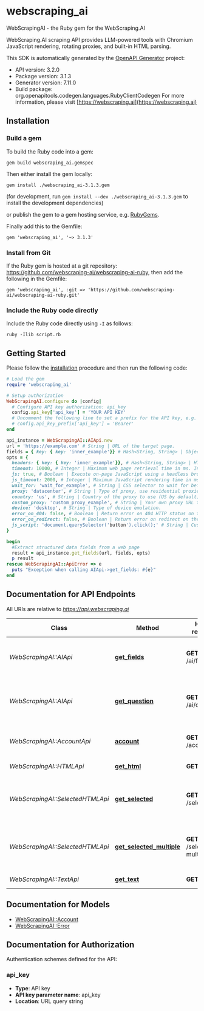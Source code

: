 # webscraping_ai

WebScrapingAI - the Ruby gem for the WebScraping.AI

WebScraping.AI scraping API provides LLM-powered tools with Chromium JavaScript rendering, rotating proxies, and built-in HTML parsing.

This SDK is automatically generated by the [OpenAPI Generator](https://openapi-generator.tech) project:

- API version: 3.2.0
- Package version: 3.1.3
- Generator version: 7.11.0
- Build package: org.openapitools.codegen.languages.RubyClientCodegen
For more information, please visit [https://webscraping.ai](https://webscraping.ai)

## Installation

### Build a gem

To build the Ruby code into a gem:

```shell
gem build webscraping_ai.gemspec
```

Then either install the gem locally:

```shell
gem install ./webscraping_ai-3.1.3.gem
```

(for development, run `gem install --dev ./webscraping_ai-3.1.3.gem` to install the development dependencies)

or publish the gem to a gem hosting service, e.g. [RubyGems](https://rubygems.org/).

Finally add this to the Gemfile:

    gem 'webscraping_ai', '~> 3.1.3'

### Install from Git

If the Ruby gem is hosted at a git repository: https://github.com/webscraping-ai/webscraping-ai-ruby, then add the following in the Gemfile:

    gem 'webscraping_ai', :git => 'https://github.com/webscraping-ai/webscraping-ai-ruby.git'

### Include the Ruby code directly

Include the Ruby code directly using `-I` as follows:

```shell
ruby -Ilib script.rb
```

## Getting Started

Please follow the [installation](#installation) procedure and then run the following code:

```ruby
# Load the gem
require 'webscraping_ai'

# Setup authorization
WebScrapingAI.configure do |config|
  # Configure API key authorization: api_key
  config.api_key['api_key'] = 'YOUR API KEY'
  # Uncomment the following line to set a prefix for the API key, e.g. 'Bearer' (defaults to nil)
  # config.api_key_prefix['api_key'] = 'Bearer'
end

api_instance = WebScrapingAI::AIApi.new
url = 'https://example.com' # String | URL of the target page.
fields = { key: { key: 'inner_example'}} # Hash<String, String> | Object describing fields to extract from the page and their descriptions
opts = {
  headers: { key: { key: 'inner_example'}}, # Hash<String, String> | HTTP headers to pass to the target page. Can be specified either via a nested query parameter (...&headers[One]=value1&headers=[Another]=value2) or as a JSON encoded object (...&headers={\"One\": \"value1\", \"Another\": \"value2\"}).
  timeout: 10000, # Integer | Maximum web page retrieval time in ms. Increase it in case of timeout errors (10000 by default, maximum is 30000).
  js: true, # Boolean | Execute on-page JavaScript using a headless browser (true by default).
  js_timeout: 2000, # Integer | Maximum JavaScript rendering time in ms. Increase it in case if you see a loading indicator instead of data on the target page.
  wait_for: 'wait_for_example', # String | CSS selector to wait for before returning the page content. Useful for pages with dynamic content loading. Overrides js_timeout.
  proxy: 'datacenter', # String | Type of proxy, use residential proxies if your site restricts traffic from datacenters (datacenter by default). Note that residential proxy requests are more expensive than datacenter, see the pricing page for details.
  country: 'us', # String | Country of the proxy to use (US by default).
  custom_proxy: 'custom_proxy_example', # String | Your own proxy URL to use instead of our built-in proxy pool in \"http://user:password@host:port\" format (<a target=\"_blank\" href=\"https://webscraping.ai/proxies/smartproxy\">Smartproxy</a> for example).
  device: 'desktop', # String | Type of device emulation.
  error_on_404: false, # Boolean | Return error on 404 HTTP status on the target page (false by default).
  error_on_redirect: false, # Boolean | Return error on redirect on the target page (false by default).
  js_script: 'document.querySelector('button').click();' # String | Custom JavaScript code to execute on the target page.
}

begin
  #Extract structured data fields from a web page
  result = api_instance.get_fields(url, fields, opts)
  p result
rescue WebScrapingAI::ApiError => e
  puts "Exception when calling AIApi->get_fields: #{e}"
end

```

## Documentation for API Endpoints

All URIs are relative to *https://api.webscraping.ai*

Class | Method | HTTP request | Description
------------ | ------------- | ------------- | -------------
*WebScrapingAI::AIApi* | [**get_fields**](docs/AIApi.md#get_fields) | **GET** /ai/fields | Extract structured data fields from a web page
*WebScrapingAI::AIApi* | [**get_question**](docs/AIApi.md#get_question) | **GET** /ai/question | Get an answer to a question about a given web page
*WebScrapingAI::AccountApi* | [**account**](docs/AccountApi.md#account) | **GET** /account | Information about your account calls quota
*WebScrapingAI::HTMLApi* | [**get_html**](docs/HTMLApi.md#get_html) | **GET** /html | Page HTML by URL
*WebScrapingAI::SelectedHTMLApi* | [**get_selected**](docs/SelectedHTMLApi.md#get_selected) | **GET** /selected | HTML of a selected page area by URL and CSS selector
*WebScrapingAI::SelectedHTMLApi* | [**get_selected_multiple**](docs/SelectedHTMLApi.md#get_selected_multiple) | **GET** /selected-multiple | HTML of multiple page areas by URL and CSS selectors
*WebScrapingAI::TextApi* | [**get_text**](docs/TextApi.md#get_text) | **GET** /text | Page text by URL


## Documentation for Models

 - [WebScrapingAI::Account](docs/Account.md)
 - [WebScrapingAI::Error](docs/Error.md)


## Documentation for Authorization


Authentication schemes defined for the API:
### api_key


- **Type**: API key
- **API key parameter name**: api_key
- **Location**: URL query string

